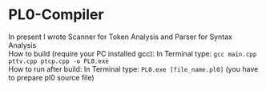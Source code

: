 # PL0-Compiler
In present I wrote Scanner for Token Analysis and Parser for Syntax Analysis  
How to build (require your PC installed gcc): In Terminal type: ```gcc main.cpp pttv.cpp ptcp.cpp -o PL0.exe```  
How to run after build: In Terminal type: ```PL0.exe [file_name.pl0]``` (you have to prepare pl0 source file) 
